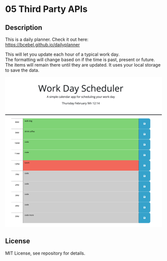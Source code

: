 # 05 Third Party APIs

## Description
This is a daily planner.  Check it out here:
https://bcebel.github.io/dailyplanner

This will let you update each hour of a typical work day.  
The formatting will change based on if the time is past, present or future.  
The items will remain there until they are updated.
It uses your local storage to save the data.

<img src="./Screenshot.png" alt="schedule photo" title="schedule photo">



## License 
MIT License, see repository for details. 




